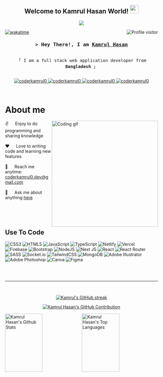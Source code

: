 
<h2 align="center">
  Welcome to Kamrul Hasan World!
  <img src="https://media.giphy.com/media/hvRJCLFzcasrR4ia7z/giphy.gif" width="28">
</h2>


<p align="center">
  <a href="https://github.com/coderkamrul0"><img src="https://readme-typing-svg.herokuapp.com/?lines=Self%20Taught%20Programmer;Front%20End%20Developer;1.5%2B%20years%20of%20coding%20experience;Always%20learning%20new%20things&center=true&width=380&height=45"></a>
</p>



<a href="https://komarev.com/ghpvc/?username=coderkamrul0">
  <img align="right" src="https://komarev.com/ghpvc/?username=coderkamrul0&label=Visitors&color=0e75b6&style=flat" alt="Profile visitor" />
</a>


[![wakatime](https://wakatime.com/badge/user/43d5ef28-4444-4f7c-b037-71e8c1936534.svg)](https://wakatime.com/@43d5ef28-4444-4f7c-b037-71e8c1936534)

<!-- Intro  -->
<h3 align="center">
        <samp>&gt; Hey There!, I am
                <b><a target="_blank" href="https://kamrul-hasan-dev.netlify.app">Kamrul Hasan</a></b>
        </samp>
</h3>


<p align="center"> 
  <samp>
    <br>
    「 I am a full stack web application developer from <b>Bangladesh</b> 」
    <br>
    <br>
  </samp>
</p>

<p align="center">
 <a href="https://kamrul-hasan-dev.netlify.app" target="blank">
  <img src="https://img.shields.io/badge/Website-DC143C?style=for-the-badge&logo=medium&logoColor=white" alt="coderkamrul0" />
 </a>
 <a href="https://www.linkedin.com/in/coderkamrul/" target="_blank">
  <img src="https://img.shields.io/badge/LinkedIn-0077B5?style=for-the-badge&logo=linkedin&logoColor=white" alt="coderkamrul0"/>
 </a>
 <!-- <a href="https://dev.to/coderkamrul0" target="_blank">
  <img src="https://img.shields.io/badge/dev.to-0A0A0A?style=for-the-badge&logo=dev.to&logoColor=white" alt="coderkamrul0" />
 </a> -->
 <a href="https://www.instagram.com/kamrul0903/" target="_blank">
  <img src="https://img.shields.io/badge/Instagram-fe4164?style=for-the-badge&logo=instagram&logoColor=white" alt="coderkamrul0" />
 </a> 
 <a href="https://www.facebook.com/kamrul0903" target="_blank">
  <img src="https://img.shields.io/badge/Facebook-20BEFF?&style=for-the-badge&logo=facebook&logoColor=white" alt="coderkamrul0"  />
  </a> 
</p>
<br />

<!-- About Section -->
 # About me
 
<p>
 <img align="right" width="350" src="https://raw.githubusercontent.com/alsiam/alsiam/main/assets/programmer.gif" alt="Coding gif" />
  
 ✌️ &emsp; Enjoy to do programming and sharing knowledge <br/><br/>
 ❤️ &emsp; Love to writing code and learning new features<br/><br/>
 📧 &emsp; Reach me anytime: coderkamrul0.dev@gmail.com<br/><br/>
 💬 &emsp; Ask me about anything [here](https://github.com/coderkamrul0/coderkamrul0/issues)

</p>

<br/>
<br/>
<br/>

## Use To Code

![CSS3](https://img.shields.io/badge/css3-%231572B6.svg?style=for-the-badge&logo=css3&logoColor=white) ![HTML5](https://img.shields.io/badge/html5-%23E34F26.svg?style=for-the-badge&logo=html5&logoColor=white) ![JavaScript](https://img.shields.io/badge/javascript-%23323330.svg?style=for-the-badge&logo=javascript&logoColor=%23F7DF1E) ![TypeScript](https://img.shields.io/badge/typescript-%23007ACC.svg?style=for-the-badge&logo=typescript&logoColor=white) ![Netlify](https://img.shields.io/badge/netlify-%23000000.svg?style=for-the-badge&logo=netlify&logoColor=#00C7B7) ![Vercel](https://img.shields.io/badge/vercel-%23000000.svg?style=for-the-badge&logo=vercel&logoColor=white) ![Firebase](https://img.shields.io/badge/firebase-%23039BE5.svg?style=for-the-badge&logo=firebase) ![Bootstrap](https://img.shields.io/badge/bootstrap-%23563D7C.svg?style=for-the-badge&logo=bootstrap&logoColor=white)  ![NodeJS](https://img.shields.io/badge/node.js-6DA55F?style=for-the-badge&logo=node.js&logoColor=white) ![Next JS](https://img.shields.io/badge/Next-black?style=for-the-badge&logo=next.js&logoColor=white) ![React](https://img.shields.io/badge/react-%2320232a.svg?style=for-the-badge&logo=react&logoColor=%2361DAFB) ![React Router](https://img.shields.io/badge/React_Router-CA4245?style=for-the-badge&logo=react-router&logoColor=white) ![SASS](https://img.shields.io/badge/SASS-hotpink.svg?style=for-the-badge&logo=SASS&logoColor=white) ![Socket.io](https://img.shields.io/badge/Socket.io-black?style=for-the-badge&logo=socket.io&badgeColor=010101) ![TailwindCSS](https://img.shields.io/badge/tailwindcss-%2338B2AC.svg?style=for-the-badge&logo=tailwind-css&logoColor=white) ![MongoDB](https://img.shields.io/badge/MongoDB-%234ea94b.svg?style=for-the-badge&logo=mongodb&logoColor=white) ![Adobe Illustrator](https://img.shields.io/badge/adobeillustrator-%23FF9A00.svg?style=for-the-badge&logo=adobeillustrator&logoColor=white) ![Adobe Photoshop](https://img.shields.io/badge/adobephotoshop-%2331A8FF.svg?style=for-the-badge&logo=adobephotoshop&logoColor=white) ![Canva](https://img.shields.io/badge/Canva-%2300C4CC.svg?style=for-the-badge&logo=Canva&logoColor=white) 	![Figma](https://img.shields.io/badge/figma-%23F24E1E.svg?style=for-the-badge&logo=figma&logoColor=white)

<br/>
<br/>
<hr/>
<br/>

<p align="center">
  <a href="https://github.com/coderkamrul0">
    <img src="https://github-readme-streak-stats.herokuapp.com/?user=coderkamrul0&theme=radical&border=7F3FBF&background=0D1117" alt="Kamrul's GitHub streak"/>
  </a>
</p>

<p align="center">
  <a href="https://github.com/coderkamrul0">
    <img src="https://github-profile-summary-cards.vercel.app/api/cards/profile-details?username=coderkamrul0&theme=radical" alt="Kamrul Hasan's GitHub Contribution"/>
  </a>
</p>

<a> 
    <a href="https://github.com/coderkamrul0"><img alt="Kamrul Hasan's Github Stats" src="https://denvercoder1-github-readme-stats.vercel.app/api?username=coderkamrul0&show_icons=true&count_private=true&theme=react&border_color=7F3FBF&bg_color=0D1117&title_color=F85D7F&icon_color=F8D866" height="192px" width="49.5%"/></a>
  <a href="https://github.com/coderkamrul0"><img alt="Kamrul Hasan's Top Languages" src="https://denvercoder1-github-readme-stats.vercel.app/api/top-langs/?username=coderkamrul0&langs_count=8&layout=compact&theme=react&border_color=7F3FBF&bg_color=0D1117&title_color=F85D7F&icon_color=F8D866" height="192px" width="49.5%"/></a>
  <br/>
</a>




